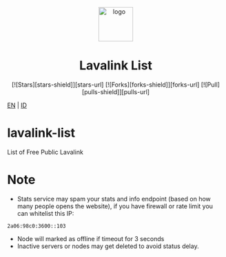 <div align="center">
<a href="https://free.lavalink.rf.gd/list">
  <img src="https://ajieblogs.eu.org/dl/img/spring-logo.svg" alt="logo" width="80"/>
</a>
</div>
<h1 align="center">
Lavalink List</a>
</h1>

<div align="center">

[![Stars][stars-shield]][stars-url]
[![Forks][forks-shield]][forks-url]
[![Pull][pulls-shield]][pulls-url]

</div>

[EN](README.md) | [ID](docs/README_id-ID.md) 
# lavalink-list
List of Free Public Lavalink






# Note

- Stats service may spam your stats and info endpoint (based on how many people opens the website), if you have firewall or rate limit you can whitelist this IP:
```
2a06:98c0:3600::103
```
- Node will marked as offline if timeout for 3 seconds
- Inactive servers or nodes may get deleted to avoid status delay.